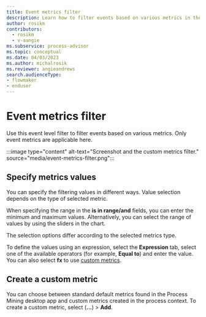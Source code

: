 ```yaml
---
title: Event metrics filter
description: Learn how to filter events based on various metrics in the Process Mining desktop app.
author: rosikm
contributors:
  - rosikm
  - v-aangie
ms.subservice: process-advisor
ms.topic: conceptual
ms.date: 04/03/2023
ms.author: michalrosik
ms.reviewer: angieandrews
search.audienceType:
- flowmaker
- enduser
---
```


# Event metrics filter

Use this event level filter to filter events based on various metrics. Only event metrics are applicable here.

:::image type="content" alt-text="Screenshot and the custom metrics filter." source="media/event-metrics-filter.png":::

## Specify metrics values

You can specify the filtering values in different ways. Value selection depends on the type of selected metric.

When specifying the range in the **is in range/and** fields, you can enter the minimum and maximum values. Alternatively, you can select the range of values by using the sliders in the chart.

The selection options differ according to the selected metrics type.

To define the values using an expression, select the **Expression** tab, select one of the available operators (for example, **Equal to**) and enter the value. You can also select **fx** to use [custom metrics](custom-metrics.md).

## Create a custom metric

You can choose between standard default metrics found in the Process Mining desktop app and custom metrics created in the process context. To create a custom metric, select (**...**) > **Add**.
